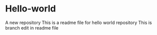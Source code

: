 # Hello-world
A new repository
This is a readme file for hello world repository
This is branch edit in readme file
